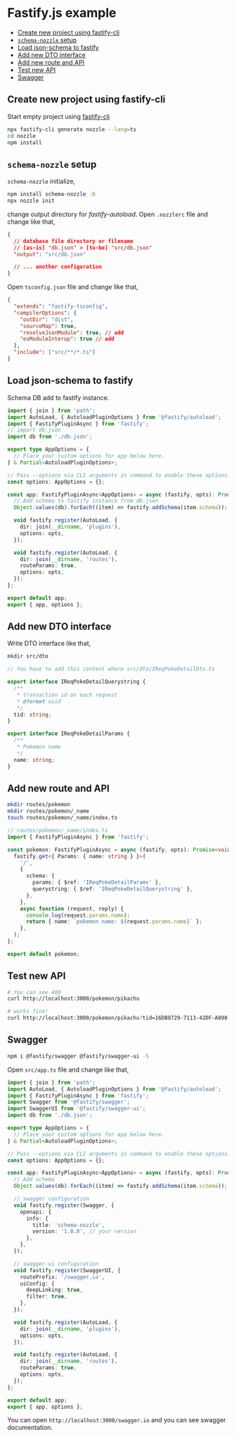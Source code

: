 # Fastify.js example

- [Create new project using fastify-cli](#create-new-project-using-fastify-cli)
- [`schema-nozzle` setup](#schema-nozzle-setup)
- [Load json-schema to fastify](#load-json-schema-to-fastify)
- [Add new DTO interface](#add-new-dto-interface)
- [Add new route and API](#add-new-route-and-api)
- [Test new API](#test-new-api)
- [Swagger](#swagger)

## Create new project using fastify-cli

Start empty project using [fastify-cli](https://github.com/fastify/fastify-cli)

```bash
npx fastify-cli generate nozzle --lang=ts
cd nozzle
npm install
```

## `schema-nozzle` setup

`schema-nozzle` initialize,

```bash
npm install schema-nozzle -D
npx nozzle init
```

change output directory for _fastify-autoload_. Open `.nozzlerc` file and change like that,

```json
{
  // database file directory or filename
  // [as-is] "db.json" > [to-be] "src/db.json"
  "output": "src/db.json"

  // ... another configuration
}
```

Open `tsconfig.json` file and change like that,

```json
{
  "extends": "fastify-tsconfig",
  "compilerOptions": {
    "outDir": "dist",
    "sourceMap": true,
    "resolveJsonModule": true, // add
    "esModuleInterop": true // add
  },
  "include": ["src/**/*.ts"]
}
```

## Load json-schema to fastify

Schema DB add to fastify instance.

```ts
import { join } from 'path';
import AutoLoad, { AutoloadPluginOptions } from '@fastify/autoload';
import { FastifyPluginAsync } from 'fastify';
// import db.json
import db from './db.json';

export type AppOptions = {
  // Place your custom options for app below here.
} & Partial<AutoloadPluginOptions>;

// Pass --options via CLI arguments in command to enable these options.
const options: AppOptions = {};

const app: FastifyPluginAsync<AppOptions> = async (fastify, opts): Promise<void> => {
  // Add schema to fastify instance from db.json
  Object.values(db).forEach((item) => fastify.addSchema(item.schema));

  void fastify.register(AutoLoad, {
    dir: join(__dirname, 'plugins'),
    options: opts,
  });

  void fastify.register(AutoLoad, {
    dir: join(__dirname, 'routes'),
    routeParams: true,
    options: opts,
  });
};

export default app;
export { app, options };
```

## Add new DTO interface

Write DTO interface like that,

```bash
mkdir src/dto
```

```ts
// You have to add this content where src/dto/IReqPokeDetailDto.ts

export interface IReqPokeDetailQuerystring {
  /**
   * transaction id on each request
   * @format uuid
   */
  tid: string;
}

export interface IReqPokeDetailParams {
  /**
   * Pokemon name
   */
  name: string;
}
```

## Add new route and API

```bash
mkdir routes/pokemon
mkdir routes/pokemon/_name
touch routes/pokemon/_name/index.ts
```

```ts
// routes/pokemon/_name/index.ts
import { FastifyPluginAsync } from 'fastify';

const pokemon: FastifyPluginAsync = async (fastify, opts): Promise<void> => {
  fastify.get<{ Params: { name: string } }>(
    '/',
    {
      schema: {
        params: { $ref: 'IReqPokeDetailParams' },
        querystring: { $ref: 'IReqPokeDetailQuerystring' },
      },
    },
    async function (request, reply) {
      console.log(request.params.name);
      return { name: `pokemon name: ${request.params.name}` };
    },
  );
};

export default pokemon;
```

## Test new API

```bash
# You can see 400
curl http://localhost:3000/pokemon/pikachu

# works fine!
curl http://localhost:3000/pokemon/pikachu?tid=16DB8729-7113-42DF-A898-687537040ACC
```

## Swagger

```bash
npm i @fastify/swagger @fastify/swagger-ui -S
```

Open `src/app.ts` file and change like that,

```ts
import { join } from 'path';
import AutoLoad, { AutoloadPluginOptions } from '@fastify/autoload';
import { FastifyPluginAsync } from 'fastify';
import Swagger from '@fastify/swagger';
import SwaggerUI from '@fastify/swagger-ui';
import db from './db.json';

export type AppOptions = {
  // Place your custom options for app below here.
} & Partial<AutoloadPluginOptions>;

// Pass --options via CLI arguments in command to enable these options.
const options: AppOptions = {};

const app: FastifyPluginAsync<AppOptions> = async (fastify, opts): Promise<void> => {
  // Add schema
  Object.values(db).forEach((item) => fastify.addSchema(item.schema));

  // swagger configuration
  void fastify.register(Swagger, {
    openapi: {
      info: {
        title: 'schema-nozzle',
        version: '1.0.0', // your version
      },
    },
  });

  // swagger-ui configuration
  void fastify.register(SwaggerUI, {
    routePrefix: '/swagger.io',
    uiConfig: {
      deepLinking: true,
      filter: true,
    },
  });

  void fastify.register(AutoLoad, {
    dir: join(__dirname, 'plugins'),
    options: opts,
  });

  void fastify.register(AutoLoad, {
    dir: join(__dirname, 'routes'),
    routeParams: true,
    options: opts,
  });
};

export default app;
export { app, options };
```

You can open `http://localhost:3000/swagger.io` and you can see swagger documentation.
